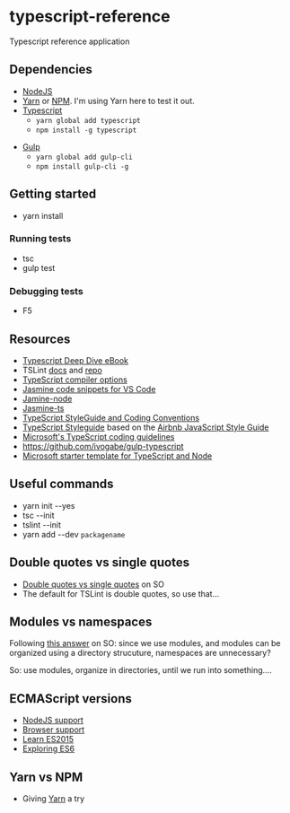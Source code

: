 # typescript-reference

Typescript reference application

## Dependencies

- [NodeJS](https://nodejs.org/en/)
- [Yarn](https://yarnpkg.com/en/docs) or [NPM](https://www.npmjs.com/). I'm using Yarn here to test it out.
- [Typescript](https://www.typescriptlang.org/index.html)
    - `yarn global add typescript`
    - `npm install -g typescript`
<!-- - [Jasmine](https://jasmine.github.io/setup/nodejs.html)
    - `yarn global add jasmine`
    - `npm install -g jasmine` -->
- [Gulp](https://gulpjs.com/)
    - `yarn global add gulp-cli`
    - `npm install gulp-cli -g`

## Getting started

- yarn install

### Running tests

- tsc
- gulp test

### Debugging tests

- F5

## Resources

- [Typescript Deep Dive eBook](https://www.gitbook.com/book/basarat/typescript)
- TSLint [docs](https://palantir.github.io/tslint/) and [repo](https://github.com/palantir/tslint)
- [TypeScript compiler options](https://www.typescriptlang.org/docs/handbook/compiler-options.html)
- [Jasmine code snippets for VS Code](https://marketplace.visualstudio.com/items?itemName=xabikos.JasmineSnippets)
- [Jamine-node](https://github.com/mhevery/jasmine-node)
- [Jasmine-ts](https://github.com/svi3c/jasmine-ts)
- [TypeScript StyleGuide and Coding Conventions](https://github.com/basarat/typescript-book/blob/master/docs/styleguide/styleguide.md)
- [TypeScript Styleguide](https://github.com/excelmicro/typescript) based on the [Airbnb JavaScript Style Guide](https://github.com/airbnb/javascript)
- [Microsoft's TypeScript coding guidelines](https://github.com/Microsoft/TypeScript/wiki/Coding-guidelines)
- https://github.com/ivogabe/gulp-typescript
- [Microsoft starter template for TypeScript and Node](https://github.com/Microsoft/TypeScript-Node-Starter)

## Useful commands

- yarn init --yes
- tsc --init
- tslint --init
- yarn add --dev `packagename`

## Double quotes vs single quotes

- [Double quotes vs single quotes](https://stackoverflow.com/questions/242813/when-to-use-double-or-single-quotes-in-javascript) on SO
- The default for TSLint is double quotes, so use that...

## Modules vs namespaces

Following [this answer](https://stackoverflow.com/questions/30357634/how-do-i-use-namespaces-with-typescript-external-modules) on SO: since we use modules, and modules can be organized using a directory strucuture, namespaces are unnecessary?

So: use modules, organize in directories, until we run into something....

## ECMAScript versions

- [NodeJS support](http://node.green/)
- [Browser support](https://kangax.github.io/compat-table/es6/)
- [Learn ES2015](https://babeljs.io/learn-es2015/)
- [Exploring ES6](http://exploringjs.com/es6/index.html)

## Yarn vs NPM

- Giving [Yarn](https://yarnpkg.com/en/docs) a try

